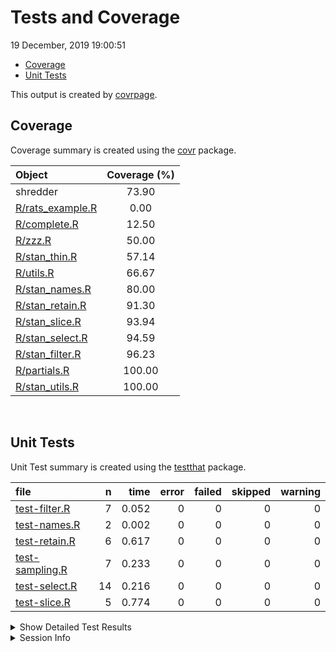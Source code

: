 Tests and Coverage
================
19 December, 2019 19:00:51

  - [Coverage](#coverage)
  - [Unit Tests](#unit-tests)

This output is created by
[covrpage](https://github.com/metrumresearchgroup/covrpage).

## Coverage

Coverage summary is created using the
[covr](https://github.com/r-lib/covr) package.

| Object                                   | Coverage (%) |
| :--------------------------------------- | :----------: |
| shredder                                 |    73.90     |
| [R/rats\_example.R](../R/rats_example.R) |     0.00     |
| [R/complete.R](../R/complete.R)          |    12.50     |
| [R/zzz.R](../R/zzz.R)                    |    50.00     |
| [R/stan\_thin.R](../R/stan_thin.R)       |    57.14     |
| [R/utils.R](../R/utils.R)                |    66.67     |
| [R/stan\_names.R](../R/stan_names.R)     |    80.00     |
| [R/stan\_retain.R](../R/stan_retain.R)   |    91.30     |
| [R/stan\_slice.R](../R/stan_slice.R)     |    93.94     |
| [R/stan\_select.R](../R/stan_select.R)   |    94.59     |
| [R/stan\_filter.R](../R/stan_filter.R)   |    96.23     |
| [R/partials.R](../R/partials.R)          |    100.00    |
| [R/stan\_utils.R](../R/stan_utils.R)     |    100.00    |

<br>

## Unit Tests

Unit Test summary is created using the
[testthat](https://github.com/r-lib/testthat)
package.

| file                                        |  n |  time | error | failed | skipped | warning |
| :------------------------------------------ | -: | ----: | ----: | -----: | ------: | ------: |
| [test-filter.R](testthat/test-filter.R)     |  7 | 0.052 |     0 |      0 |       0 |       0 |
| [test-names.R](testthat/test-names.R)       |  2 | 0.002 |     0 |      0 |       0 |       0 |
| [test-retain.R](testthat/test-retain.R)     |  6 | 0.617 |     0 |      0 |       0 |       0 |
| [test-sampling.R](testthat/test-sampling.R) |  7 | 0.233 |     0 |      0 |       0 |       0 |
| [test-select.R](testthat/test-select.R)     | 14 | 0.216 |     0 |      0 |       0 |       0 |
| [test-slice.R](testthat/test-slice.R)       |  5 | 0.774 |     0 |      0 |       0 |       0 |

<details closed>

<summary> Show Detailed Test Results
</summary>

| file                                            | context  | test                               | status | n |  time |
| :---------------------------------------------- | :------- | :--------------------------------- | :----- | -: | ----: |
| [test-filter.R](testthat/test-filter.R#L9)      | filter   | filters: default                   | PASS   | 1 | 0.012 |
| [test-filter.R](testthat/test-filter.R#L14)     | filter   | filters: not permuted              | PASS   | 1 | 0.007 |
| [test-filter.R](testthat/test-filter.R#L18)     | filter   | filters: not permuted              | PASS   | 1 | 0.008 |
| [test-filter.R](testthat/test-filter.R#L23)     | filter   | filters: indexed name              | PASS   | 1 | 0.009 |
| [test-filter.R](testthat/test-filter.R#L30)     | filter   | filters: compound query            | PASS   | 1 | 0.008 |
| [test-filter.R](testthat/test-filter.R#L34)     | filter   | filters: no samples                | PASS   | 1 | 0.005 |
| [test-filter.R](testthat/test-filter.R#L38)     | filter   | filters: invalid pars              | PASS   | 1 | 0.003 |
| [test-names.R](testthat/test-names.R#L9)        | names    | names: default                     | PASS   | 1 | 0.001 |
| [test-names.R](testthat/test-names.R#L14)       | names    | names: expand                      | PASS   | 1 | 0.001 |
| [test-retain.R](testthat/test-retain.R#L8)      | retain   | retain: default                    | PASS   | 1 | 0.002 |
| [test-retain.R](testthat/test-retain.R#L13)     | retain   | retain: null                       | PASS   | 1 | 0.609 |
| [test-retain.R](testthat/test-retain.R#L18)     | retain   | retain: single                     | PASS   | 1 | 0.002 |
| [test-retain.R](testthat/test-retain.R#L23)     | retain   | retain: multiple                   | PASS   | 1 | 0.001 |
| [test-retain.R](testthat/test-retain.R#L28)     | retain   | retain: all                        | PASS   | 1 | 0.001 |
| [test-retain.R](testthat/test-retain.R#L32)     | retain   | retain: bad                        | PASS   | 1 | 0.002 |
| [test-sampling.R](testthat/test-sampling.R#L10) | sampling | slice: default                     | PASS   | 1 | 0.195 |
| [test-sampling.R](testthat/test-sampling.R#L15) | sampling | slice: no warmup                   | PASS   | 1 | 0.003 |
| [test-sampling.R](testthat/test-sampling.R#L21) | sampling | slice: bad indexs                  | PASS   | 2 | 0.009 |
| [test-sampling.R](testthat/test-sampling.R#L32) | sampling | thinning: thin\_n                  | PASS   | 1 | 0.005 |
| [test-sampling.R](testthat/test-sampling.R#L37) | sampling | thinning: thin\_frac               | PASS   | 1 | 0.018 |
| [test-sampling.R](testthat/test-sampling.R#L42) | sampling | thinning: no warmup                | PASS   | 1 | 0.003 |
| [test-select.R](testthat/test-select.R#L6)      | select   | names: no pars                     | PASS   | 1 | 0.002 |
| [test-select.R](testthat/test-select.R#L11)     | select   | names: single par                  | PASS   | 1 | 0.002 |
| [test-select.R](testthat/test-select.R#L16)     | select   | names: multiple pars               | PASS   | 1 | 0.002 |
| [test-select.R](testthat/test-select.R#L21)     | select   | names: par index                   | PASS   | 1 | 0.001 |
| [test-select.R](testthat/test-select.R#L26)     | select   | names: character pars              | PASS   | 1 | 0.001 |
| [test-select.R](testthat/test-select.R#L33)     | select   | names: regex character pars        | PASS   | 1 | 0.002 |
| [test-select.R](testthat/test-select.R#L40)     | select   | names: remove summary              | PASS   | 1 | 0.196 |
| [test-select.R](testthat/test-select.R#L48)     | select   | partials: no pars                  | PASS   | 1 | 0.002 |
| [test-select.R](testthat/test-select.R#L53)     | select   | partials: starts\_with             | PASS   | 1 | 0.002 |
| [test-select.R](testthat/test-select.R#L58)     | select   | partials: ends\_with               | PASS   | 1 | 0.001 |
| [test-select.R](testthat/test-select.R#L63)     | select   | partials: starts\_contains         | PASS   | 1 | 0.001 |
| [test-select.R](testthat/test-select.R#L68)     | select   | partials: mixed                    | PASS   | 1 | 0.001 |
| [test-select.R](testthat/test-select.R#L73)     | select   | partials: par regex index          | PASS   | 1 | 0.001 |
| [test-select.R](testthat/test-select.R#L78)     | select   | partials: par regex multiple index | PASS   | 1 | 0.002 |
| [test-slice.R](testthat/test-slice.R#L7)        | slice    | slice: empty                       | PASS   | 1 | 0.753 |
| [test-slice.R](testthat/test-slice.R#L12)       | slice    | slice: single                      | PASS   | 1 | 0.004 |
| [test-slice.R](testthat/test-slice.R#L17)       | slice    | slice: single no warmup            | PASS   | 1 | 0.002 |
| [test-slice.R](testthat/test-slice.R#L22)       | slice    | slice: vector                      | PASS   | 1 | 0.003 |
| [test-slice.R](testthat/test-slice.R#L27)       | slice    | slice: reset permut                | PASS   | 1 | 0.012 |

</details>

<details>

<summary> Session Info </summary>

| Field    | Value                               |
| :------- | :---------------------------------- |
| Version  | R version 3.6.1 (2019-07-05)        |
| Platform | x86\_64-apple-darwin15.6.0 (64-bit) |
| Running  | macOS Mojave 10.14.5                |
| Language | en\_US                              |
| Timezone | America/New\_York                   |

| Package  | Version |
| :------- | :------ |
| testthat | 2.2.1   |
| covr     | 3.3.0   |
| covrpage | 0.0.70  |

</details>

<!--- Final Status : pass --->

